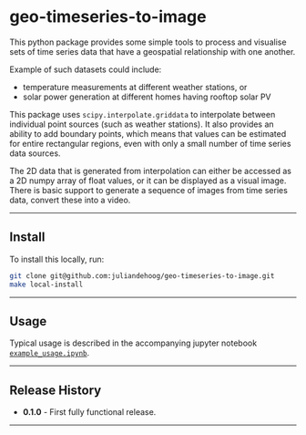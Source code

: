 # geo-timeseries-to-image


This python package provides some simple tools to process and visualise
sets of time series data that have a geospatial relationship with one another.

Example of such datasets could include:
- temperature measurements at different weather stations, or
- solar power generation at different homes having rooftop solar PV

This package uses `scipy.interpolate.griddata` to interpolate between individual
point sources (such as weather stations).  It also provides an ability to add
boundary points, which means that values can be estimated for entire rectangular
regions, even with only a small number of time series data sources.

The 2D data that is generated from interpolation can either be accessed as a 2D numpy array
of float values, or it can be displayed as a visual image.  There is basic support to
generate a sequence of images from time series data, convert these into a video.

---

## Install

To install this locally, run:

```bash
git clone git@github.com:juliandehoog/geo-timeseries-to-image.git
make local-install
```

---

## Usage

Typical usage is described in the accompanying jupyter notebook [`example_usage.ipynb`](examples/example_usage.ipynb).

---

## Release History

- **0.1.0** - First fully functional release.

---
